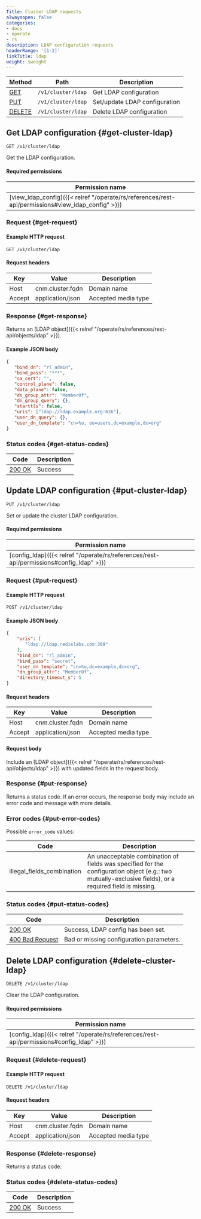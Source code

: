 ```yaml
---
Title: Cluster LDAP requests
alwaysopen: false
categories:
- docs
- operate
- rs
description: LDAP configuration requests
headerRange: '[1-2]'
linkTitle: ldap
weight: $weight
---
```


| Method | Path | Description |
|--------|------|-------------|
| [GET](#get-cluster-ldap) | `/v1/cluster/ldap` | Get LDAP configuration |
| [PUT](#put-cluster-ldap) | `/v1/cluster/ldap` | Set/update LDAP configuration |
| [DELETE](#delete-cluster-ldap) | `/v1/cluster/ldap` | Delete LDAP configuration |

## Get LDAP configuration {#get-cluster-ldap}

	GET /v1/cluster/ldap

Get the LDAP configuration.

#### Required permissions

| Permission name |
|-----------------|
| [view_ldap_config]({{< relref "/operate/rs/references/rest-api/permissions#view_ldap_config" >}}) |

### Request {#get-request} 

#### Example HTTP request

	GET /v1/cluster/ldap 

#### Request headers

| Key | Value | Description |
|-----|-------|-------------|
| Host | cnm.cluster.fqdn | Domain name |
| Accept | application/json | Accepted media type |

### Response {#get-response} 

Returns an [LDAP object]({{< relref "/operate/rs/references/rest-api/objects/ldap" >}}).

#### Example JSON body

```json
{
   "bind_dn": "rl_admin",
   "bind_pass": "***",
   "ca_cert": "",
   "control_plane": false,
   "data_plane": false,
   "dn_group_attr": "MemberOf",
   "dn_group_query": {},
   "starttls": false,
   "uris": ["ldap://ldap.example.org:636"],
   "user_dn_query": {},
   "user_dn_template": "cn=%u, ou=users,dc=example,dc=org"
}
```

### Status codes {#get-status-codes} 

| Code | Description |
|------|-------------|
| [200 OK](http://www.w3.org/Protocols/rfc2616/rfc2616-sec10.html#sec10.2.1) | Success |

## Update LDAP configuration {#put-cluster-ldap}

	PUT /v1/cluster/ldap

Set or update the cluster LDAP configuration.

#### Required permissions

| Permission name |
|-----------------|
| [config_ldap]({{< relref "/operate/rs/references/rest-api/permissions#config_ldap" >}}) |

### Request {#put-request} 

#### Example HTTP request

	POST /v1/cluster/ldap 

#### Example JSON body

```json
{
    "uris": [
       "ldap://ldap.redislabs.com:389"
    ],
    "bind_dn": "rl_admin",
    "bind_pass": "secret",
    "user_dn_template": "cn=%u,dc=example,dc=org",
    "dn_group_attr": "MemberOf",
    "directory_timeout_s": 5
}
```

#### Request headers

| Key | Value | Description |
|-----|-------|-------------|
| Host | cnm.cluster.fqdn | Domain name |
| Accept | application/json | Accepted media type |


#### Request body

Include an [LDAP object]({{< relref "/operate/rs/references/rest-api/objects/ldap" >}}) with updated fields in the request body.

### Response {#put-response} 

Returns a status code. If an error occurs, the response body may include an error code and message with more details.

### Error codes {#put-error-codes} 

Possible `error_code` values:

| Code | Description |
|------|-------------|
| illegal_fields_combination | An unacceptable combination of fields was specified for the configuration object (e.g.: two mutually-exclusive fields), or a required field is missing.| 

### Status codes {#put-status-codes} 

| Code | Description |
|------|-------------|
| [200 OK](http://www.w3.org/Protocols/rfc2616/rfc2616-sec10.html#sec10.2.1) | Success, LDAP config has been set. |
| [400 Bad Request](http://www.w3.org/Protocols/rfc2616/rfc2616-sec10.html#sec10.4.1) | Bad or missing configuration parameters. |

## Delete LDAP configuration {#delete-cluster-ldap}

	DELETE /v1/cluster/ldap

Clear the LDAP configuration.

#### Required permissions

| Permission name |
|-----------------|
| [config_ldap]({{< relref "/operate/rs/references/rest-api/permissions#config_ldap" >}}) |

### Request {#delete-request} 

#### Example HTTP request

	DELETE /v1/cluster/ldap 

#### Request headers

| Key | Value | Description |
|-----|-------|-------------|
| Host | cnm.cluster.fqdn | Domain name |
| Accept | application/json | Accepted media type |

### Response {#delete-response} 

Returns a status code.

### Status codes {#delete-status-codes} 

| Code | Description |
|------|-------------|
| [200 OK](http://www.w3.org/Protocols/rfc2616/rfc2616-sec10.html#sec10.2.1) | Success |
